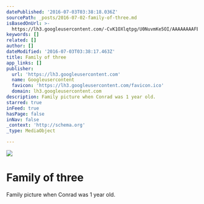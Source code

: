```yaml
---
datePublished: '2016-07-03T03:38:18.036Z'
sourcePath: _posts/2016-07-02-family-of-three.md
isBasedOnUrl: >-
  https://lh3.googleusercontent.com/-CvK1OXlqtpg/U0NuvmKe5OI/AAAAAAAAFEc/2pgx_EJiQAIjHnKkFA4VE0N6ks6VNNjPgCCo/s912/CohagenM.jpg
keywords: []
related: []
author: []
dateModified: '2016-07-03T03:38:17.463Z'
title: Family of three
app_links: []
publisher:
  url: 'https://lh3.googleusercontent.com'
  name: Googleusercontent
  favicon: 'https://lh3.googleusercontent.com/favicon.ico'
  domain: lh3.googleusercontent.com
description: Family picture when Conrad was 1 year old.
starred: true
inFeed: true
hasPage: false
inNav: false
_context: 'http://schema.org'
_type: MediaObject

---
```

![](https://imgflo.herokuapp.com/graph/vahj1ThiexotieMo/59f99134c623211dfdad692060cd8fb7/croprotate.jpg?cropheight=2958&cropwidth=4435&degrees=0&input=https%3A%2F%2Fthe-grid-user-content.s3-us-west-2.amazonaws.com%2Fa2269ef8-cfc3-4596-a36e-128e1d97a91e.jpg&x=0&y=0)

# Family of three

Family picture when Conrad was 1 year old.